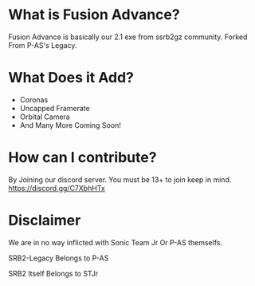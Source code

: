 # What is Fusion Advance?

Fusion Advance is basically our 2.1 exe from ssrb2gz community. Forked From P-AS's Legacy.

# What Does it Add?

* Coronas
* Uncapped Framerate
* Orbital Camera
* And Many More Coming Soon!

# How can I contribute?

By Joining our discord server. You must be 13+ to join keep in mind. 
https://discord.gg/C7XbhHTx

# Disclaimer

We are in no way inflicted with Sonic Team Jr Or P-AS themselfs. 

SRB2-Legacy Belongs to P-AS

SRB2 Itself Belongs to STJr
